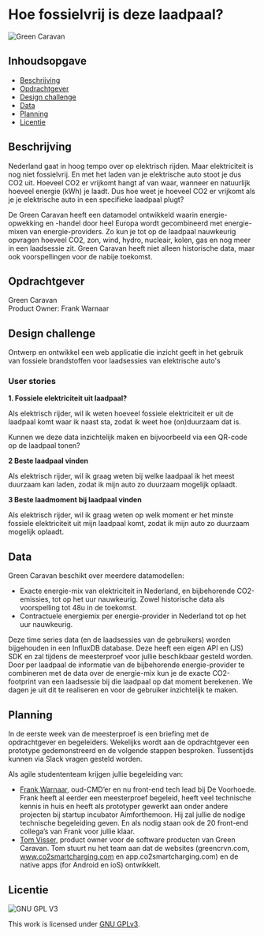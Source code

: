 # Hoe fossielvrij is deze laadpaal?

![Green Caravan](https://github.com/cmda-minor-web-cases/hoe-fossielvrij-is-deze-laadpaal/blob/main/assets/green-caravan.png?raw=true)

## Inhoudsopgave
  * [Beschrijving](#beschrijving)
  * [Opdrachtgever](#opdrachtgever)
  * [Design challenge](#design-challege)
  * [Data](#data)
  * [Planning](#planning)
  * [Licentie](#licentie)

## Beschrijving
Nederland gaat in hoog tempo over op elektrisch rijden. Maar elektriciteit is nog niet fossielvrij. En met het laden van je elektrische auto stoot je dus CO2 uit. Hoeveel CO2 er vrijkomt hangt af
van waar, wanneer en natuurlijk hoeveel energie (kWh) je laadt. Dus hoe weet je hoeveel CO2 er vrijkomt als je je elektrische auto in een specifieke laadpaal plugt?

De Green Caravan heeft een datamodel ontwikkeld waarin energie-opwekking en -handel door heel Europa wordt gecombineerd met energie-mixen van energie-providers. Zo kun je tot op de laadpaal nauwkeurig opvragen hoeveel CO2, zon, wind, hydro, nucleair, kolen, gas en nog meer in een laadsessie zit. Green Caravan heeft niet alleen historische data, maar ook voorspellingen voor de nabije toekomst.

## Opdrachtgever
Green Caravan  
Product Owner: Frank Warnaar

## Design challenge
Ontwerp en ontwikkel een web applicatie die inzicht geeft in het gebruik van fossiele brandstoffen voor laadsessies van elektrische auto's

### User stories
**1. Fossiele elektriciteit uit laadpaal?**

Als elektrisch rijder,
wil ik weten hoeveel fossiele elektriciteit er uit de laadpaal komt waar ik naast sta, zodat ik weet hoe (on)duurzaam dat is.

Kunnen we deze data inzichtelijk maken en bijvoorbeeld via een QR-code op de laadpaal tonen?

**2 Beste laadpaal vinden**

Als elektrisch rijder,
wil ik graag weten bij welke laadpaal ik het meest duurzaam kan laden, zodat ik mijn auto zo duurzaam mogelijk oplaadt.

**3 Beste laadmoment bij laadpaal vinden**

Als elektrisch rijder,
wil ik graag weten op welk moment er het minste fossiele elektriciteit uit mijn laadpaal komt, zodat ik mijn auto zo duurzaam mogelijk oplaadt.

## Data
Green Caravan beschikt over meerdere datamodellen:  
* Exacte energie-mix van elektriciteit in Nederland, en bijbehorende CO2-emissies, tot op het uur nauwkeurig. Zowel historische data als voorspelling tot 48u in de toekomst.
* Contractuele energiemix per energie-provider in Nederland tot op het uur nauwkeurig. 

Deze time series data (en de laadsessies van de gebruikers) worden bijgehouden in een InfluxDB database. Deze heeft een eigen API en (JS) SDK en zal tijdens de meesterproef voor jullie beschikbaar gesteld worden. Door per laadpaal de informatie van de bijbehorende energie-provider te combineren met de data over de energie-mix kun je de exacte CO2-footprint van een laadsessie bij die laadpaal op
dat moment berekenen. We dagen je uit dit te realiseren en voor de gebruiker inzichtelijk te maken.

## Planning
In de eerste week van de meesterproef is een briefing met de opdrachtgever en begeleiders. Wekelijks wordt aan de opdrachtgever een prototype gedemonstreerd en de volgende stappen besproken. Tussentijds kunnen via Slack vragen gesteld worden.

Als agile studententeam krijgen jullie begeleiding van:  
* [Frank Warnaar](https://www.linkedin.com/in/frank-warnaar-2a517a115/), oud-CMD’er en nu front-end tech lead bij De Voorhoede. Frank heeft al eerder een meesterproef begeleid, heeft veel technische kennis in huis en heeft als prototyper gewerkt aan onder andere projecten bij startup incubator Aimforthemoon. Hij zal jullie de nodige technische begeleiding geven. En als nodig staan ook de 20 front-end collega’s van Frank voor jullie klaar.
* [Tom Visser](tom.visser@gcrvn.com), product owner voor de software producten van Green Caravan. Tom stuurt nu het team aan dat de websites (greencrvn.com, www.co2smartcharging.com en
app.co2smartcharging.com) en de native apps (for Android en ioS) ontwikkelt.

## Licentie

![GNU GPL V3](https://www.gnu.org/graphics/gplv3-127x51.png)

This work is licensed under [GNU GPLv3](./LICENSE).